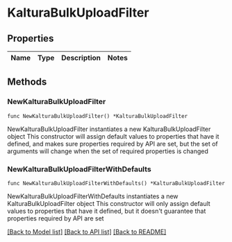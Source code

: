 # KalturaBulkUploadFilter

## Properties

Name | Type | Description | Notes
------------ | ------------- | ------------- | -------------

## Methods

### NewKalturaBulkUploadFilter

`func NewKalturaBulkUploadFilter() *KalturaBulkUploadFilter`

NewKalturaBulkUploadFilter instantiates a new KalturaBulkUploadFilter object
This constructor will assign default values to properties that have it defined,
and makes sure properties required by API are set, but the set of arguments
will change when the set of required properties is changed

### NewKalturaBulkUploadFilterWithDefaults

`func NewKalturaBulkUploadFilterWithDefaults() *KalturaBulkUploadFilter`

NewKalturaBulkUploadFilterWithDefaults instantiates a new KalturaBulkUploadFilter object
This constructor will only assign default values to properties that have it defined,
but it doesn't guarantee that properties required by API are set


[[Back to Model list]](../README.md#documentation-for-models) [[Back to API list]](../README.md#documentation-for-api-endpoints) [[Back to README]](../README.md)



